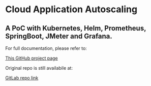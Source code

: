 # Cloud Application Autoscaling

## A PoC with Kubernetes, Helm, Prometheus, SpringBoot, JMeter and Grafana.


For full documentation, please refer to:

<a href="https://gaeel.github.io/KubernetesAppAutoscaling"> This GitHub project page </a>


Original repo is still availabile at:

<a href="https://gitlab.com/Gaeel/k8s-app-autoscaling"> GitLab repo link </a>
